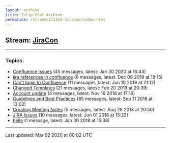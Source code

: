 ```yaml
---
layout: archive
title: Zulip Chat Archive
permalink: /stream/111454-JiraCon/index.html
---
```


## Stream: [JiraCon](https://hl7webmaster.github.io/zulip-hl7-org/stream/111454-JiraCon/index.html)
---

### Topics:

* [Confluence Issues](topic/Confluence.20Issues.html) (45 messages, latest: Jan 30 2020 at 16:43)
* [jira references in confluence](topic/jira.20references.20in.20confluence.html) (6 messages, latest: Dec 09 2019 at 18:15)
* [Can't login to Confluence](topic/Can't.20login.20to.20Confluence.html) (11 messages, latest: Jun 10 2019 at 21:12)
* [Changed Templates](topic/Changed.20Templates.html) (21 messages, latest: Feb 20 2019 at 20:39)
* [Account update](topic/Account.20update.html) (4 messages, latest: Nov 16 2018 at 17:16)
* [Guidelines and Best Practices](topic/Guidelines.20and.20Best.20Practices.html) (85 messages, latest: Sep 11 2018 at 13:02)
* [Creating Meeting Notes](topic/Creating.20Meeting.20Notes.html) (5 messages, latest: Aug 28 2018 at 20:50)
* [JIRA Issues](topic/JIRA.20Issues.html) (10 messages, latest: Jun 01 2018 at 15:22)
* [hello](topic/hello.html) (1 message, latest: Jan 30 2018 at 15:38)

<hr><p>Last updated: Mar 02 2020 at 00:02 UTC</p>